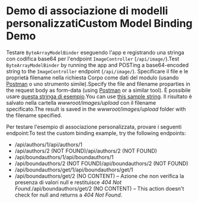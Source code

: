 # <a name="custom-model-binding-demo"></a><span data-ttu-id="ea617-101">Demo di associazione di modelli personalizzati</span><span class="sxs-lookup"><span data-stu-id="ea617-101">Custom Model Binding Demo</span></span>

<span data-ttu-id="ea617-102">Testare `ByteArrayModelBinder` eseguendo l'app e registrando una stringa con codifica base64 per l'endpoint `ImageController` (`/api/image/`).</span><span class="sxs-lookup"><span data-stu-id="ea617-102">Test `ByteArrayModelBinder` by running the app and POSTing a base64-encoded string to the `ImageController` endpoint (`/api/image/`).</span></span> <span data-ttu-id="ea617-103">Specificare il file e le proprietà filename nella richiesta Corpo come dati del modulo (usando [Postman](https://www.getpostman.com/) o uno strumento simile).</span><span class="sxs-lookup"><span data-stu-id="ea617-103">Specify the file and filename proparties in the request body as form-data (using [Postman](https://www.getpostman.com/) or a similar tool).</span></span> <span data-ttu-id="ea617-104">È possibile usare [questa stringa di esempio](Base64String.txt).</span><span class="sxs-lookup"><span data-stu-id="ea617-104">You can use [this sample string](Base64String.txt).</span></span> <span data-ttu-id="ea617-105">Il risultato è salvato nella cartella *wwwroot/images/upload* con il filename specificato.</span><span class="sxs-lookup"><span data-stu-id="ea617-105">The result is saved in the *wwwroot/images/upload* folder with the filename specified.</span></span>

<span data-ttu-id="ea617-106">Per testare l'esempio di associazione personalizzata, provare i seguenti endpoint:</span><span class="sxs-lookup"><span data-stu-id="ea617-106">To test the custom binding example, try the following endpoints:</span></span>

* <span data-ttu-id="ea617-107">/api/authors/1</span><span class="sxs-lookup"><span data-stu-id="ea617-107">/api/authors/1</span></span>
* <span data-ttu-id="ea617-108">/api/authors/2 (NOT FOUND)</span><span class="sxs-lookup"><span data-stu-id="ea617-108">/api/authors/2 (NOT FOUND)</span></span>
* <span data-ttu-id="ea617-109">/api/boundauthors/1</span><span class="sxs-lookup"><span data-stu-id="ea617-109">/api/boundauthors/1</span></span>
* <span data-ttu-id="ea617-110">/api/boundauthors/2 (NOT FOUND)</span><span class="sxs-lookup"><span data-stu-id="ea617-110">/api/boundauthors/2 (NOT FOUND)</span></span>
* <span data-ttu-id="ea617-111">/api/boundauthors/get/1</span><span class="sxs-lookup"><span data-stu-id="ea617-111">/api/boundauthors/get/1</span></span>
* <span data-ttu-id="ea617-112">/api/boundauthors/get/2 (NO CONTENT) &ndash; Azione che non verifica la presenza di valori null e restituisce *404 Not Found*.</span><span class="sxs-lookup"><span data-stu-id="ea617-112">/api/boundauthors/get/2 (NO CONTENT) &ndash; This action doesn't check for null and returns a *404 Not Found*.</span></span>

